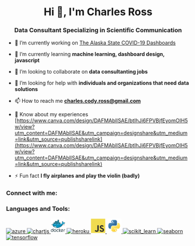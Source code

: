 <h1 align="center">Hi 👋, I'm Charles Ross</h1>
<h3 align="center">Data Consultant Specializing in Scientific Communication</h3>

- 🔭 I’m currently working on [The Alaska State COVID-19 Dashboards](https://alaska-coronavirus-vaccine-outreach-alaska-dhss.hub.arcgis.com/)

- 🌱 I’m currently learning **machine learning, dashboard design, javascript**

- 👯 I’m looking to collaborate on **data consultanting jobs**

- 🤝 I’m looking for help with **individuals and organizations that need data solutions**

- 📫 How to reach me **charles.cody.ross@gmail.com**

- 📄 Know about my experiences [https://www.canva.com/design/DAFMAbllSAE/btIhJi6FPVBjfEyomOIH5w/view?utm_content=DAFMAbllSAE&utm_campaign=designshare&utm_medium=link&utm_source=publishsharelink](https://www.canva.com/design/DAFMAbllSAE/btIhJi6FPVBjfEyomOIH5w/view?utm_content=DAFMAbllSAE&utm_campaign=designshare&utm_medium=link&utm_source=publishsharelink)

- ⚡ Fun fact **I fly airplanes and play the violin (badly)**

<h3 align="left">Connect with me:</h3>
<p align="left">
</p>

<h3 align="left">Languages and Tools:</h3>
<p align="left"> <a href="https://azure.microsoft.com/en-in/" target="_blank" rel="noreferrer"> <img src="https://www.vectorlogo.zone/logos/microsoft_azure/microsoft_azure-icon.svg" alt="azure" width="40" height="40"/> </a> <a href="https://www.chartjs.org" target="_blank" rel="noreferrer"> <img src="https://www.chartjs.org/media/logo-title.svg" alt="chartjs" width="40" height="40"/> </a> <a href="https://www.docker.com/" target="_blank" rel="noreferrer"> <img src="https://raw.githubusercontent.com/devicons/devicon/master/icons/docker/docker-original-wordmark.svg" alt="docker" width="40" height="40"/> </a> <a href="https://heroku.com" target="_blank" rel="noreferrer"> <img src="https://www.vectorlogo.zone/logos/heroku/heroku-icon.svg" alt="heroku" width="40" height="40"/> </a> <a href="https://developer.mozilla.org/en-US/docs/Web/JavaScript" target="_blank" rel="noreferrer"> <img src="https://raw.githubusercontent.com/devicons/devicon/master/icons/javascript/javascript-original.svg" alt="javascript" width="40" height="40"/> </a> <a href="https://www.python.org" target="_blank" rel="noreferrer"> <img src="https://raw.githubusercontent.com/devicons/devicon/master/icons/python/python-original.svg" alt="python" width="40" height="40"/> </a> <a href="https://scikit-learn.org/" target="_blank" rel="noreferrer"> <img src="https://upload.wikimedia.org/wikipedia/commons/0/05/Scikit_learn_logo_small.svg" alt="scikit_learn" width="40" height="40"/> </a> <a href="https://seaborn.pydata.org/" target="_blank" rel="noreferrer"> <img src="https://seaborn.pydata.org/_images/logo-mark-lightbg.svg" alt="seaborn" width="40" height="40"/> </a> <a href="https://www.tensorflow.org" target="_blank" rel="noreferrer"> <img src="https://www.vectorlogo.zone/logos/tensorflow/tensorflow-icon.svg" alt="tensorflow" width="40" height="40"/> </a> </p>
